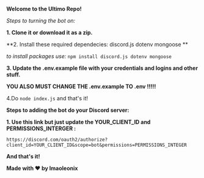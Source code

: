 **Welcome to the Ultimo Repo!**

*Steps to turning the bot on:*

**1. Clone it or download it as a zip.**

**2. Install these required dependecies: 
  discord.js
  dotenv
  mongoose
**

*to install packages use:* 
```npm install discord.js dotenv mongoose```

**3. Update the .env.example file with your credentials and logins and other stuff.**

**YOU ALSO MUST CHANGE THE .env.example TO .env !!!!!**

4.Do ```node index.js``` and that's it!



**Steps to adding the bot do your Discord server:**

**1. Use this link but just update the YOUR_CLIENT_ID and PERMISSIONS_INTERGER :**

```https://discord.com/oauth2/authorize?client_id=YOUR_CLIENT_ID&scope=bot&permissions=PERMISSIONS_INTEGER``` 

**And that's it!**

**Made with ❤️ by lmaoleonix**
